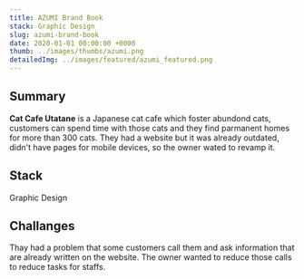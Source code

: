 ```yaml
---
title: AZUMI Brand Book
stack: Graphic Design
slug: azumi-brand-book
date: 2020-01-01 00:00:00 +0000
thumb: ../images/thumbs/azumi.png
detailedImg: ../images/featured/azumi_featured.png
---
```


## Summary

**Cat Cafe Utatane** is a Japanese cat cafe which foster abundond cats, customers can spend time with those cats and they find parmanent homes for more than 300 cats. They had a website but it was already outdated, didn't have pages for mobile devices, so the owner wated to revamp it.

## Stack

Graphic Design

## Challanges

Thay had a problem that some customers call them and ask information that are already written on the website. The owner wanted to reduce those calls to reduce tasks for staffs.

